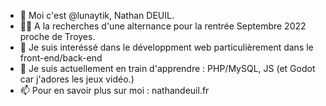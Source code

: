 - 👋 Moi c'est @lunaytik, Nathan DEUIL.
- 👨‍💻 A la recherches d'une alternance pour la rentrée Septembre 2022 proche de Troyes.
- 👀 Je suis interéssé dans le développment web particulièrement dans le front-end/back-end
- 🌱 Je suis actuellement en train d'apprendre : PHP/MySQL, JS (et Godot car j'adores les jeux vidéo.)
- 📫 Pour en savoir plus sur moi : nathandeuil.fr

<!--- 💞️ I’m looking to collaborate on some projects when I will be able to. --->

<!---
lunaytik/lunaytik is a ✨ special ✨ repository because its `README.md` (this file) appears on your GitHub profile.
You can click the Preview link to take a look at your changes.
--->
